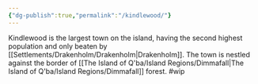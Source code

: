 ```yaml
---
{"dg-publish":true,"permalink":"/kindlewood/"}
---
```


Kindlewood is the largest town on the island, having the second highest population and only beaten by [[Settlements/Drakenholm/Drakenholm\|Drakenholm]]. The town is nestled against the border of [[The Island of Q'ba/Island Regions/Dimmafall\|The Island of Q'ba/Island Regions/Dimmafall]] forest.
#wip 